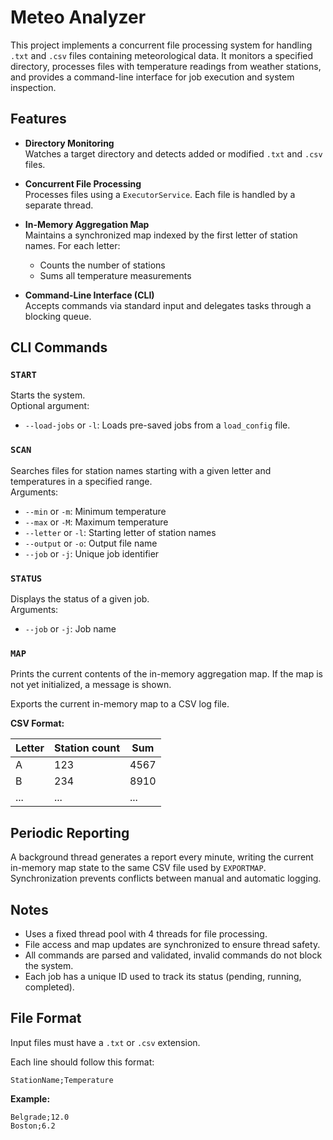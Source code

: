 # Meteo Analyzer

This project implements a concurrent file processing system for handling `.txt` and `.csv` files containing meteorological data. It monitors a specified directory, processes files with temperature readings from weather stations, and provides a command-line interface for job execution and system inspection.

## Features

- **Directory Monitoring**  
  Watches a target directory and detects added or modified `.txt` and `.csv` files.

- **Concurrent File Processing**  
  Processes files using a `ExecutorService`. Each file is handled by a separate thread.

- **In-Memory Aggregation Map**  
  Maintains a synchronized map indexed by the first letter of station names. For each letter:
  - Counts the number of stations
  - Sums all temperature measurements

- **Command-Line Interface (CLI)**  
  Accepts commands via standard input and delegates tasks through a blocking queue.

## CLI Commands

### `START`  
Starts the system.  
Optional argument:
- `--load-jobs` or `-l`: Loads pre-saved jobs from a `load_config` file.

### `SCAN`  
Searches files for station names starting with a given letter and temperatures in a specified range.  
Arguments:
- `--min` or `-m`: Minimum temperature  
- `--max` or `-M`: Maximum temperature  
- `--letter` or `-l`: Starting letter of station names  
- `--output` or `-o`: Output file name  
- `--job` or `-j`: Unique job identifier

### `STATUS`  
Displays the status of a given job.  
Arguments:
- `--job` or `-j`: Job name

### `MAP`  
Prints the current contents of the in-memory aggregation map. If the map is not yet initialized, a message is shown.

Exports the current in-memory map to a CSV log file.

**CSV Format:**

| Letter | Station count | Sum     |
|--------|----------------|---------|
| A      | 123            | 4567    |
| B      | 234            | 8910    |
| ...    | ...            | ...     |


## Periodic Reporting

A background thread generates a report every minute, writing the current in-memory map state to the same CSV file used by `EXPORTMAP`. Synchronization prevents conflicts between manual and automatic logging.

## Notes

- Uses a fixed thread pool with 4 threads for file processing.
- File access and map updates are synchronized to ensure thread safety.
- All commands are parsed and validated, invalid commands do not block the system.
- Each job has a unique ID used to track its status (pending, running, completed).

## File Format

Input files must have a `.txt` or `.csv` extension.

Each line should follow this format:

`StationName;Temperature`

**Example:**

```csv
Belgrade;12.0
Boston;6.2

